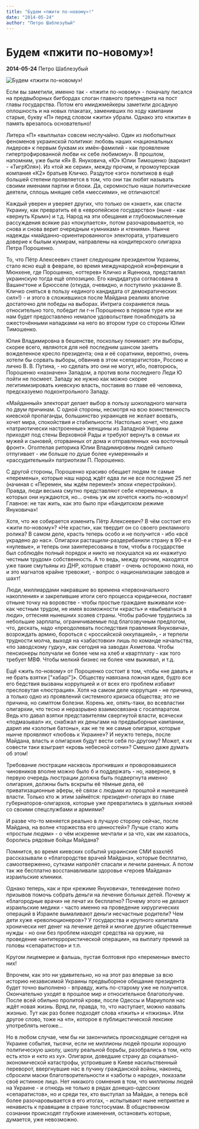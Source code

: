 ```yaml
---
title: "Будем «пжити по-новому»!"
date: "2014-05-24"
author: "Петро Шаблезубый"
---
```


# Будем «пжити по-новому»!

**2014-05-24** Петро Шаблезубый

![Будем «пжити по-новому»!](http://cs617927.vk.me/v617927969/9411/gg4auyGwpzg.jpg)

Если вы заметили, именно так - «пжити по-новому» - поначалу писался на предвыборных бигбордах слоган главного претендента на пост главы государства. Потом его имиджмейкеры заметили досадную оплошность и на новых плакатах, заменивших по ходу кампании старые, букву «П» перед словом «жити» убрали. Однако это «пжити» в память врезалось основательно!

Литера «П» «выплыла» совсем неслучайно. Один из любопытных феноменов украинской политики: любовь наших «национальных лидеров» к первым буквам их имён-фамилий - как проявление гипертрофированной любви «к себе любимому». В прошлом, напомним, уже были «Я» В. Януковича, «Ю» Юлии Тимошенко (вариант - «ТигрЮля»). Из «той же серии», между прочим, и промоутерская компания «К2» братьев Кличко. Раздутое «эго» политиков в ещё большей степени проявляется в том, что они так любят называть своими именами партии и блоки. Да, скромностью наши политические деятели, сплошь мнящие себя «мессиями», не отличаются!

Каждый уверен и уверяет других, что только он «знает», как спасти Украину, как превратить её в «европейское государство» (ныне - как «вернуть Крым») и т.д. Народ на эти обещания и глубокомысленные рассуждения всякие раз «покупается», потом разочаровывается, но снова и снова верит очередным «умникам» и «гениям». Нынче надежды «майданно-ориентированного» электората, утратившего доверие к былым кумирам, направлены на кондитерского олигарха Петра Порошенко.

То, что Пётр Алексеевич станет следующим президентом Украины, стало ясно ещё в феврале, во время международной конференции в Мюнхене, где Порошенко, «оттерев» Кличко и Яценюка, представлял украинскую тогда ещё оппозицию. Его кандидатура согласована в Вашингтоне и Брюсселе (откуда, очевидно, и поступило указание В. Кличко сняться в пользу «единого кандидата от демократических сил»!) - и этого в сложившихся после Майдана реалиях вполне достаточно для победы на выборах. Интрига сохраняется лишь относительно того, победит ли г-н Порошенко в первом туре или же нам будет предоставлено немалое удовольствие понаблюдать за ожесточёнными нападками на него во втором туре со стороны Юлии Тимошенко.

Юлия Владимировна в бешенстве, поскольку понимает: эти выборы, скорее всего, являются для неё последним шансом занять вожделенное кресло президента; она и её соратники, вероятно, очень хотели бы сорвать выборы, обвинив в этом «сепаратистов», Россию и лично В. В. Путина, - но сделать это они не могут, ибо, повторюсь, Порошенко «назначен» Западом, а против воли последнего Леди Ю пойти не посмеет. Западу же нужно как можно скорее легитимизировать киевскую власть, поставив во главе её человека, предсказуемо подконтрольного Западу.

«Майданный» электорат делает выбор в пользу шоколадного магната по двум причинам. С одной стороны, несмотря на всю воинственность киевской пропаганды, большинство украинцев не желает воевать, хочет мира, спокойствия и стабильности. Настолько хочет, что даже «патриотически настроенные» женщины из Западной Украины приходят под стены Верховной Рады и требуют вернуть в семьи их мужей и сыновей, оторванных от дома и отправленных «на восточный фронт». Оголтелая риторика Юлии Владимировны людей сильно отпугивает - им больше по душе более «умеренный» и «рассудительный» патриотизм П. Порошенко.

С другой стороны, Порошенко красиво обещает людям те самые «перемены», которые наш народ ждёт едва ли не все последние 25 лет (начиная с «Перемен, мы ждём перемен!» эпохи «перестройки»). Правда, люди весьма смутно представляют себе «перемены», в которых они нуждаются, но... очень уж им хочется «жить по-новому»! Главное: не так жить, как это было при «бандитском режиме Януковича»!

Хотя, что же собирается изменить Пётр Алексеевич? В чём состоит его «жити по-новому»? «Не красти», как твердит он со своего рекламного ролика? В самом деле, красть теперь особо и не получится - ибо «всё украдено до нас». Олигархи растащили-раздерибанили страну в 90-е и «нулевые», и теперь они заинтересованы в том, чтобы в государстве был соблюдён полный порядок и никто не покушался на их «нажитую честным трудом» собственность. А то ведь, между прочим, находятся уже такие смутьяны из ДНР, которые ставят - очень осторожно пока, но и это магнатов крайне тревожит, - вопрос о национализации заводов и шахт!

Люди, миллиардами накравшие во времена «первоначального накопления» и закрепившие итоги сего процесса юридически, поставят отныне точку на воровстве - чтобы простые граждане выживали кое-как честным трудом, не имея возможности «красть» и «выбиваться в люди», оттесняя нынешних хозяев страны. Чтобы рабочие трудились за небольшие зарплаты, ограничиваемые под благозвучным предлогом, что, дескать, надо «преодолевать последствия правления Януковича», возрождать армию, бороться с «российской оккупацией», - и терпели трудности молча, выходя на «забастовки» лишь по команде начальства, «по заводскому гудку», как сегодня на заводах Ахметова. Чтобы пенсионеры получали не более чем на хлеб и квартплату - как того требует МВФ. Чтобы мелкий бизнес не более чем выживал, и т.д.

Ещё «жить по-новому» от Порошенко состоит в том, чтобы «не давать и не брать взятки ["хабарі"]». Обществу навязана ложная идея, будто все его бедствия вызваны коррупцией и от всех его проблем избавит пресловутая «люстрация». Хотя на самом деле коррупция - не причина, а только одно из проявлений системного кризиса общества; это не причина, но симптом болезни. Корень же, опять-таки, во всевластии олигархии, что тесно и неразрывно взаимосвязана с госаппаратом. Ведь кто давал взятки представителям свергнутой власти, всячески «подмазывал» их, снабжал их деньгами на предвыборные кампании, дарил им «золотые батоны», как не те же самые олигархи, которые нынче проявляют «любовь к Украине»? И неужто теперь, после Майдана, власть и олигархия будут вести себя по-другому? Может, к их совести таки взыграет «кровь небесной сотни»? Смешно даже думать об этом!

Требование люстрации насквозь прогнивших и проворовавшихся чиновников вполне можно было б и поддержать - но, наверное, в первую очередь люстрации должна быть подвергнута именно олигархия, должны быть вскрыты её тёмные дела, её приватизационные аферы, её связи с людьми из прошлой и нынешней власти. Только кто ж этим займётся: президент-олигарх во главе губернаторов-олигархов, которые уже превратились в удельных князей со своими спецслужбами и армиями?

И разве что-то меняется реально в лучшую сторону сейчас, после Майдана, на волне «торжества его ценностей»? Лучше стало жить «простым людям» - о чём искренне мечтали и за что, как им казалось, боролись рядовые бойцы Майдана?

Помнится, во время киевских событий украинские СМИ взахлёб рассказывали о «благородстве врачей Майдана», которые бесплатно, самоотверженно, сутками напролёт спасали и лечили раненых. А потом так же бесплатно восстанавливали здоровье «героев Майдана» израильские клиники.

Однако теперь, как и при «режиме Януковича», телевидение полно призывов помочь собрать деньги на лечение больных детей. Почему ж «благородные врачи» не лечат их бесплатно? Почему этого не делают израильские медики - часто именно на проведение хирургических операций в Израиле вымаливают деньги несчастные родители? Чем дети хуже «революционеров»? У государства и крупного капитала хронически нет денег на лечение детей и многие другие общественные нужды - но они без проблем находят средства на оружие, на проведение «антитеррористической операции», на выплату премий за головы «сепаратистов» и т.п.

Кругом лицемерие и фальшь, пустая болтовня про «перемены» вместо них!

Впрочем, как это ни удивительно, но на этот раз впервые за всю историю независимой Украины предвыборное обещание президента будет точно выполнено - вправду, жить по-старому уже не получится. Окончательно уходят в прошлое мир и относительное благополучие. После всей обильно пролитой крови, после Одессы и Мариуполя нас ждёт новая жизнь. Вряд ли, правда, то, что наступает, можно назвать жизнью. Тут как раз более подходят слова «пжить» и «пжизнь». Или другое слово, тоже на «п», которое в публицистической лексике употреблять негоже...

Но в любом случае, чем бы ни закончились происходящие сегодня на Украине события, тысячи, если не миллионы людей прошли хорошую политическую школу, школу реальной борьбы, разобрались в том, «кто есть кто» и «кто из ху». Олигархи, доведшие страну до социально-экономической катастрофы, устроившие в Киеве насильственный переворот, ввергнувшие нас в пучину гражданской войны, наконец, сбросили маски благотворительности и «заботы о народе», показали своё истинное лицо. Нет никакого сомнения в том, что миллионы людей на Украине - и отнюдь не только в рядах донецко-одесских «сепаратистов», но и среди тех, кто выступал за Майдан, а теперь всё более разочаровывается в его итогах, - испытывают ныне неприятие и ненависть к правящим в стране толстосумам. В общественном сознании происходят глубокие изменения, остановить которые, думается, уже невозможно.